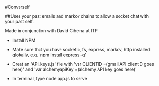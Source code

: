 #Converself

##Uses your past emails and markov chains to allow a socket chat with your past self.

Made in conjunction with David Cihelna at ITP

* Install NPM

* Make sure that you have socketio, fs, express, markov, http installed globally, e.g. 'npm install express -g'

* Creat an 'API_keys.js' file with 'var CLIENTID =(gmail API clientID goes here)' and 'var alchemyapiKey =(alchemy API key goes here)'

* In terminal, type node app.js to serve